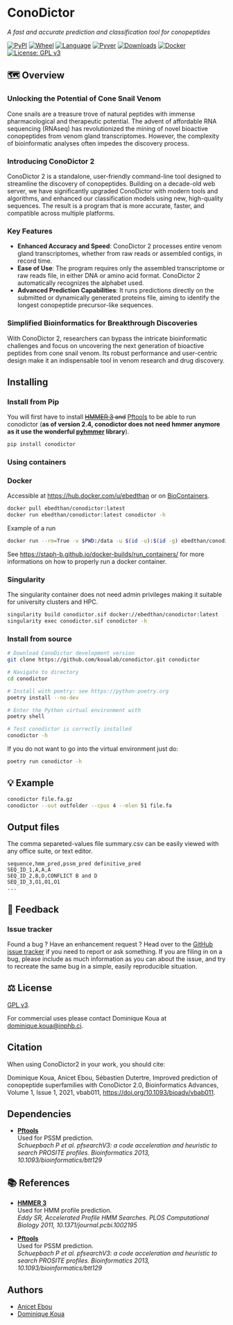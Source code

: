 # ConoDictor

*A fast and accurate prediction and classification tool for conopeptides*

[![PyPI](https://img.shields.io/pypi/v/conodictor.svg)](https://pypi.org/project/conodictor)
[![Wheel](https://img.shields.io/pypi/wheel/conodictor.svg)](https://pypi.org/project/conodictor)
[![Language](https://img.shields.io/pypi/implementation/conodictor)](https://pypi.org/project/conodictor)
[![Pyver](https://img.shields.io/pypi/pyversions/conodictor.svg)](https://pypi.org/project/conodictor)
[![Downloads](https://img.shields.io/pypi/dm/conodictor)](https://pypi.org/project/conodictor)
[![Docker](https://img.shields.io/docker/pulls/ebedthan/conodictor.svg)]()
[![License: GPL v3](https://img.shields.io/badge/License-GPLv3-blue.svg)](https://www.gnu.org/licenses/gpl-3.0)


## 🗺️ Overview
### Unlocking the Potential of Cone Snail Venom
Cone snails are a treasure trove of natural peptides with immense pharmacological and therapeutic potential. The advent of affordable RNA sequencing (RNAseq) has revolutionized the mining of novel bioactive conopeptides from venom gland transcriptomes. However, the complexity of bioinformatic analyses often impedes the discovery process.

### Introducing ConoDictor 2
ConoDictor 2 is a standalone, user-friendly command-line tool designed to streamline the discovery of conopeptides. Building on a decade-old web server, we have significantly upgraded ConoDictor with modern tools and algorithms, and enhanced our classification models using new, high-quality sequences. The result is a program that is more accurate, faster, and compatible across multiple platforms.

### Key Features
* **Enhanced Accuracy and Speed**: ConoDictor 2 processes entire venom gland transcriptomes, whether from raw reads or assembled contigs, in record time.
* **Ease of Use**: The program requires only the assembled transcriptome or raw reads file, in either DNA or amino acid format. ConoDictor 2 automatically recognizes the alphabet used.
* **Advanced Prediction Capabilities**: It runs predictions directly on the submitted or dynamically generated proteins file, aiming to identify the longest conopeptide precursor-like sequences.

### Simplified Bioinformatics for Breakthrough Discoveries
With ConoDictor 2, researchers can bypass the intricate bioinformatic challenges and focus on uncovering the next generation of bioactive peptides from cone snail venom. Its robust performance and user-centric design make it an indispensable tool in venom research and drug discovery.

## Installing

### Install from Pip

You will first have to install ~~[HMMER 3](https://hmmer.org) and~~ [Pftools](https://github.com/sib-swiss/pftools3) to be able to run conodictor (**as of version 2.4, conodictor does not need hmmer anymore as it use the wonderful [pyhmmer](https://github.com/althonos/pyhmmer) library**).

```bash
pip install conodictor
```

### Using containers

### Docker

Accessible at https://hub.docker.com/u/ebedthan or on [BioContainers](https://github.com/BioContainers/containers/tree/master/conodictor/2.2.2).


```bash
docker pull ebedthan/conodictor:latest
docker run ebedthan/conodictor:latest conodictor -h
```

Example of a run

```bash
docker run --rm=True -v $PWD:/data -u $(id -u):$(id -g) ebedthan/conodictor:latest conodictor --out /data/outdir /data/input.fa.gz
```

See https://staph-b.github.io/docker-builds/run_containers/ for more informations on how to properly run a docker container.


### Singularity

The singularity container does not need admin privileges making it
suitable for university clusters and HPC.

```bash
singularity build conodictor.sif docker://ebedthan/conodictor:latest
singularity exec conodictor.sif conodictor -h
```


### Install from source

```bash
# Download ConoDictor development version
git clone https://github.com/koualab/conodictor.git conodictor

# Navigate to directory
cd conodictor

# Install with poetry: see https://python-poetry.org
poetry install --no-dev

# Enter the Python virtual environment with
poetry shell

# Test conodictor is correctly installed
conodictor -h
```

If you do not want to go into the virtual environment just do:

```bash
poetry run conodictor -h
```


## 💡 Example

```bash
conodictor file.fa.gz
conodictor --out outfolder --cpus 4 --mlen 51 file.fa
```


## Output files

The comma separeted-values file summary.csv can be easily viewed with any office suite,
or text editor.

```csv
sequence,hmm_pred,pssm_pred definitive_pred
SEQ_ID_1,A,A,A
SEQ_ID_2,B,D,CONFLICT B and D
SEQ_ID_3,O1,O1,O1
...

```

## 💭 Feedback

### Issue tracker

Found a bug ? Have an enhancement request ? Head over to the [GitHub issue
tracker](https://github.com/koualab/conodictor/issues) if you need to report
or ask something. If you are filing in on a bug, please include as much
information as you can about the issue, and try to recreate the same bug
in a simple, easily reproducible situation.

## ⚖️ License

[GPL v3](https://github.com/koualab/conodictor/blob/main/LICENSE).

For commercial uses please contact Dominique Koua at dominique.koua@inphb.ci.

## Citation

When using ConoDictor2 in your work, you should cite:

Dominique Koua, Anicet Ebou, Sébastien Dutertre, Improved prediction of conopeptide superfamilies with ConoDictor 2.0, Bioinformatics Advances, Volume 1, Issue 1, 2021, vbab011, https://doi.org/10.1093/bioadv/vbab011.


## Dependencies

* [**Pftools**](https://github.com/sib-swiss/pftools3)  
  Used for PSSM prediction.    
  *Schuepbach P et al. pfsearchV3: a code acceleration and heuristic to search PROSITE profiles. Bioinformatics 2013, 10.1093/bioinformatics/btt129*


## 📚 References

* [**HMMER 3**](https://hmmer.org)  
  Used for HMM profile prediction.   
  *Eddy SR, Accelerated Profile HMM Searches. PLOS Computational Biology 2011, 10.1371/journal.pcbi.1002195*

* [**Pftools**](https://github.com/sib-swiss/pftools3)  
  Used for PSSM prediction.    
  *Schuepbach P et al. pfsearchV3: a code acceleration and heuristic to search PROSITE profiles. Bioinformatics 2013, 10.1093/bioinformatics/btt129*


## Authors

* [Anicet Ebou](https://orcid.org/0000-0003-4005-177X)
* [Dominique Koua](https://www.researchgate.net/profile/Dominique_Koua)